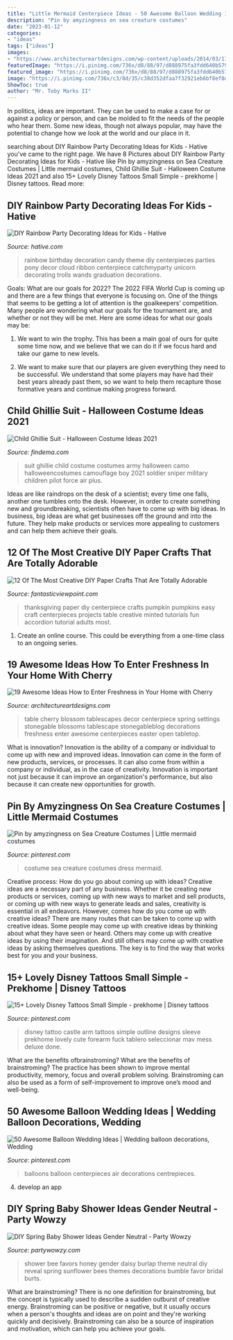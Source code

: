 ```yaml
---
title: "Little Mermaid Centerpiece Ideas - 50 Awesome Balloon Wedding Ideas"
description: "Pin by amyzingness on sea creature costumes"
date: "2023-01-12"
categories:
- "ideas"
tags: ["ideas"]
images:
- "https://www.architectureartdesigns.com/wp-content/uploads/2014/03/11115-630x944.jpg"
featuredImage: "https://i.pinimg.com/736x/d8/88/97/d888975fa3fdd640b5790f258cc7bfe9--wedding-centrepieces-wedding-balloons-centerpieces.jpg"
featured_image: "https://i.pinimg.com/736x/d8/88/97/d888975fa3fdd640b5790f258cc7bfe9--wedding-centrepieces-wedding-balloons-centerpieces.jpg"
image: "https://i.pinimg.com/736x/c3/8d/35/c38d352dfaa7f32921eb6bf8ef8d4293.jpg"
ShowToc: true
author: "Mr. Toby Marks II"
---
```



In politics, ideas are important. They can be used to make a case for or against a policy or person, and can be molded to fit the needs of the people who hear them. Some new ideas, though not always popular, may have the potential to change how we look at the world and our place in it.

	

		
searching about DIY Rainbow Party Decorating Ideas for Kids - Hative you've came to the right page. We have 8 Pictures about DIY Rainbow Party Decorating Ideas for Kids - Hative like Pin by amyzingness on Sea Creature Costumes | Little mermaid costumes, Child Ghillie Suit - Halloween Costume Ideas 2021 and also 15+ Lovely Disney Tattoos Small Simple - prekhome | Disney tattoos. Read more:
		
    
## DIY Rainbow Party Decorating Ideas For Kids - Hative

<img loading=lazy src="http://hative.com/wp-content/uploads/2014/11/diy-rainbow-party-decorating-ideas/4-candy-decoration.jpg" onerror="this.onerror=null;this.src='https://tse4.mm.bing.net/th?id=OIP.GfTxgQhCKywEmuWykiSTCAHaLG&amp;pid=15.1';" alt="DIY Rainbow Party Decorating Ideas for Kids - Hative">

_Source: hative.com_

>rainbow birthday decoration candy theme diy centerpieces parties pony decor cloud ribbon centerpiece catchmyparty unicorn decorating trolls wands graduation decorations. 

	

Goals: What are our goals for 2022?
The 2022 FIFA World Cup is coming up and there are a few things that everyone is focusing on. One of the things that seems to be getting a lot of attention is the goalkeepers’ competition. Many people are wondering what our goals for the tournament are, and whether or not they will be met. Here are some ideas for what our goals may be: 
1) We want to win the trophy. This has been a main goal of ours for quite some time now, and we believe that we can do it if we focus hard and take our game to new levels. 

2) We want to make sure that our players are given everything they need to be successful. We understand that some players may have had their best years already past them, so we want to help them recapture those formative years and continue making progress forward.

    
## Child Ghillie Suit - Halloween Costume Ideas 2021

<img loading=lazy src="https://findema.com/wp-content/uploads/2014/10/halloween_201410438.jpg" onerror="this.onerror=null;this.src='https://tse3.mm.bing.net/th?id=OIP.mOY9ZIxTyT7GTJfjlZJaDAHaKl&amp;pid=15.1';" alt="Child Ghillie Suit - Halloween Costume Ideas 2021">

_Source: findema.com_

>suit ghillie child costume costumes army halloween camo halloweencostumes camouflage boy 2021 soldier sniper military children pilot force air plus. 

	

Ideas are like raindrops on the desk of a scientist; every time one falls, another one tumbles onto the desk. However, in order to create something new and groundbreaking, scientists often have to come up with big ideas. In business, big ideas are what get businesses off the ground and into the future. They help make products or services more appealing to customers and can help them achieve their goals.

    
## 12 Of The Most Creative DIY Paper Crafts That Are Totally Adorable

<img loading=lazy src="http://www.fantasticviewpoint.com/wp-content/uploads/2015/11/Pupmkin-Centerpiece-634x951.jpg" onerror="this.onerror=null;this.src='https://tse2.mm.bing.net/th?id=OIP.YmTkxl75YexUmcEvv0voegHaLH&amp;pid=15.1';" alt="12 Of The Most Creative DIY Paper Crafts That Are Totally Adorable">

_Source: fantasticviewpoint.com_

>thanksgiving paper diy centerpiece crafts pumpkin pumpkins easy craft centerpieces projects table creative minted tutorials fun accordion tutorial adults most. 

	

1. Create an online course. This could be everything from a one-time class to an ongoing series.

    
## 19 Awesome Ideas How To Enter Freshness In Your Home With Cherry

<img loading=lazy src="https://www.architectureartdesigns.com/wp-content/uploads/2014/03/11115-630x944.jpg" onerror="this.onerror=null;this.src='https://tse1.mm.bing.net/th?id=OIP.XqmOUOOLlOPj2pyhfKeuJQHaLG&amp;pid=15.1';" alt="19 Awesome Ideas How to Enter Freshness in Your Home with Cherry">

_Source: architectureartdesigns.com_

>table cherry blossom tablescapes decor centerpiece spring settings stonegable blossoms tablescape stonegableblog decorations freshness enter awesome centerpieces easter open tabletop. 

	

What is innovation?
Innovation is the ability of a company or individual to come up with new and improved ideas. Innovation can come in the form of new products, services, or processes. It can also come from within a company or individual, as in the case of creativity. Innovation is important not just because it can improve an organization's performance, but also because it can create new opportunities for growth.

    
## Pin By Amyzingness On Sea Creature Costumes | Little Mermaid Costumes

<img loading=lazy src="https://i.pinimg.com/736x/c3/8d/35/c38d352dfaa7f32921eb6bf8ef8d4293.jpg" onerror="this.onerror=null;this.src='https://tse4.mm.bing.net/th?id=OIP.0OGcI0AL2eC6J1SmsrGiuQHaLE&amp;pid=15.1';" alt="Pin by amyzingness on Sea Creature Costumes | Little mermaid costumes">

_Source: pinterest.com_

>costume sea creature costumes dress mermaid. 

	

Creative process: How do you go about coming up with ideas?
Creative ideas are a necessary part of any business. Whether it be creating new products or services, coming up with new ways to market and sell products, or coming up with new ways to generate leads and sales, creativity is essential in all endeavors. However, comes how do you come up with creative ideas? There are many routes that can be taken to come up with creative ideas. Some people may come up with creative ideas by thinking about what they have seen or heard. Others may come up with creative ideas by using their imagination. And still others may come up with creative ideas by asking themselves questions. The key is to find the way that works best for you and your business.

    
## 15+ Lovely Disney Tattoos Small Simple - Prekhome | Disney Tattoos

<img loading=lazy src="https://i.pinimg.com/736x/8d/98/ef/8d98ef7883d4d1a64c331c48797a5c4b.jpg" onerror="this.onerror=null;this.src='https://tse3.mm.bing.net/th?id=OIP.lj0K04R7vOwz7AOnvuE3MAHaJ6&amp;pid=15.1';" alt="15+ Lovely Disney Tattoos Small Simple - prekhome | Disney tattoos">

_Source: pinterest.com_

>disney tattoo castle arm tattoos simple outline designs sleeve prekhome lovely cute forearm fuck tablero seleccionar mav mess deluxe done. 

	

What are the benefits ofbrainstroming?
What are the benefits of brainstroming? The practice has been shown to improve mental productivity, memory, focus and overall problem solving. Brainstroming can also be used as a form of self-improvement to improve one’s mood and well-being.

    
## 50 Awesome Balloon Wedding Ideas | Wedding Balloon Decorations, Wedding

<img loading=lazy src="https://i.pinimg.com/736x/d8/88/97/d888975fa3fdd640b5790f258cc7bfe9--wedding-centrepieces-wedding-balloons-centerpieces.jpg" onerror="this.onerror=null;this.src='https://tse4.mm.bing.net/th?id=OIP.v8ZI9AD1SBisYmfMFboKyQHaLc&amp;pid=15.1';" alt="50 Awesome Balloon Wedding Ideas | Wedding balloon decorations, Wedding">

_Source: pinterest.com_

>balloons balloon centerpieces air decorations centrepieces. 

	

4. develop an app

    
## DIY Spring Baby Shower Ideas Gender Neutral - Party Wowzy

<img loading=lazy src="https://partywowzy.com/wp-content/uploads/2018/12/Burlap-daisy-favors.jpg" onerror="this.onerror=null;this.src='https://tse4.mm.bing.net/th?id=OIP.qDCGA0dapp80pHqmoXmKtAHaJ4&amp;pid=15.1';" alt="DIY Spring Baby Shower Ideas Gender Neutral - Party Wowzy">

_Source: partywowzy.com_

>shower bee favors honey gender daisy burlap theme neutral diy reveal spring sunflower bees themes decorations bumble favor bridal burts. 

	

What are brainstroming?
There is no one definition for brainstroming, but the concept is typically used to describe a sudden outburst of creative energy. Brainstroming can be positive or negative, but it usually occurs when a person's thoughts and ideas are on point and they're working quickly and decisively. Brainstroming can also be a source of inspiration and motivation, which can help you achieve your goals.

